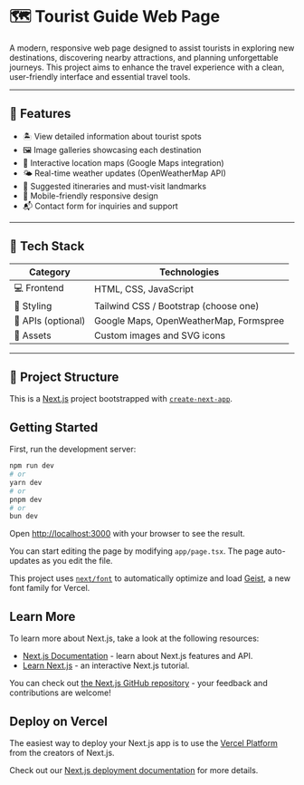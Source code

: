 # 🗺️ Tourist Guide Web Page

A modern, responsive web page designed to assist tourists in exploring new destinations, discovering nearby attractions, and planning unforgettable journeys. This project aims to enhance the travel experience with a clean, user-friendly interface and essential travel tools.

---

## 🌟 Features

- 🏝️ View detailed information about tourist spots
- 🖼️ Image galleries showcasing each destination
- 📍 Interactive location maps (Google Maps integration)
- 🌤️ Real-time weather updates (OpenWeatherMap API)
- 🧭 Suggested itineraries and must-visit landmarks
- 📱 Mobile-friendly responsive design
- 📬 Contact form for inquiries and support

---

## 🔧 Tech Stack

| Category       | Technologies                                |
|----------------|---------------------------------------------|
| 💻 Frontend     | HTML, CSS, JavaScript                      |
| 🎨 Styling      | Tailwind CSS / Bootstrap (choose one)      |
| 🧭 APIs (optional) | Google Maps, OpenWeatherMap, Formspree   |
| 📸 Assets       | Custom images and SVG icons                |

---

## 📁 Project Structure

This is a [Next.js](https://nextjs.org) project bootstrapped with [`create-next-app`](https://nextjs.org/docs/app/api-reference/cli/create-next-app).

## Getting Started

First, run the development server:

```bash
npm run dev
# or
yarn dev
# or
pnpm dev
# or
bun dev
```

Open [http://localhost:3000](http://localhost:3000) with your browser to see the result.

You can start editing the page by modifying `app/page.tsx`. The page auto-updates as you edit the file.

This project uses [`next/font`](https://nextjs.org/docs/app/building-your-application/optimizing/fonts) to automatically optimize and load [Geist](https://vercel.com/font), a new font family for Vercel.

## Learn More

To learn more about Next.js, take a look at the following resources:

- [Next.js Documentation](https://nextjs.org/docs) - learn about Next.js features and API.
- [Learn Next.js](https://nextjs.org/learn) - an interactive Next.js tutorial.

You can check out [the Next.js GitHub repository](https://github.com/vercel/next.js) - your feedback and contributions are welcome!

## Deploy on Vercel

The easiest way to deploy your Next.js app is to use the [Vercel Platform](https://vercel.com/new?utm_medium=default-template&filter=next.js&utm_source=create-next-app&utm_campaign=create-next-app-readme) from the creators of Next.js.

Check out our [Next.js deployment documentation](https://nextjs.org/docs/app/building-your-application/deploying) for more details.

